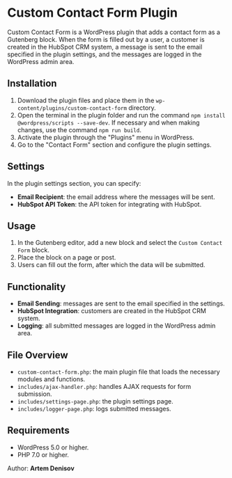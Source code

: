 # Custom Contact Form Plugin

Custom Contact Form is a WordPress plugin that adds a contact form as a Gutenberg block. When the form is filled out by a user, a customer is created in the HubSpot CRM system, a message is sent to the email specified in the plugin settings, and the messages are logged in the WordPress admin area.

## Installation

1. Download the plugin files and place them in the `wp-content/plugins/custom-contact-form` directory.
2. Open the terminal in the plugin folder and run the command `npm install @wordpress/scripts --save-dev`. If necessary and when making changes, use the command `npm run build`.
3. Activate the plugin through the "Plugins" menu in WordPress.
4. Go to the "Contact Form" section and configure the plugin settings.

## Settings

In the plugin settings section, you can specify:

- **Email Recipient**: the email address where the messages will be sent.
- **HubSpot API Token**: the API token for integrating with HubSpot.

## Usage

1. In the Gutenberg editor, add a new block and select the `Custom Contact Form` block.
2. Place the block on a page or post.
3. Users can fill out the form, after which the data will be submitted.

## Functionality

- **Email Sending**: messages are sent to the email specified in the settings.
- **HubSpot Integration**: customers are created in the HubSpot CRM system.
- **Logging**: all submitted messages are logged in the WordPress admin area.

## File Overview

- `custom-contact-form.php`: the main plugin file that loads the necessary modules and functions.
- `includes/ajax-handler.php`: handles AJAX requests for form submission.
- `includes/settings-page.php`: the plugin settings page.
- `includes/logger-page.php`: logs submitted messages.

## Requirements

- WordPress 5.0 or higher.
- PHP 7.0 or higher.

Author: **Artem Denisov**

